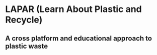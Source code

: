 # LAPAR (Learn About Plastic and Recycle) #

## A cross platform and educational approach to plastic waste ##
